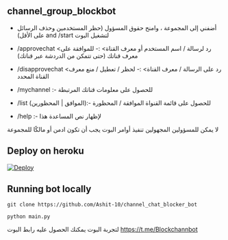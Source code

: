 ## channel_group_blockbot

- أضفني إلى المجموعة ، وامنح حقوق المسؤول (حظر المستخدمين وحذف الرسائل على الأقل)
   and /start لتشغيل البوت

- /approvechat <رد لرسالة / اسم المستخدم أو معرف القناة> :-
   للموافقة على معرف قناتك (حتى تتمكن من الدردشة عبر قناتك)

- /disapprovechat <رد على الرسالة / معرف القناة> :-
   لحظر / تعطيل / منع معرف القناة المحدد

- /mychannel :- 
   للحصول على معلومات قناتك المرتبطة

- /list (الموافق | المحظورين):-
  للحصول على قائمة القنواة الموافقة / المحظورة 

- /help :-
   لإظهار نص المساعدة هذا

لا يمكن للمسؤولين المجهولين تنفيذ أوامر البوت
 يجب أن تكون ادمن أو مالكًا للمجموعة

## Deploy on heroku

[![Deploy](https://www.herokucdn.com/deploy/button.svg)](https://heroku.com/deploy)

## Running bot locally
```
git clone https://github.com/Ashit-10/channel_chat_blocker_bot
```

`python main.py`


لتجربة البوت يمكنك الحصول عليه 
رابط البوت
https://t.me/Blockchannbot
